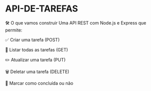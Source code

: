 # API-DE-TAREFAS
🛠️ O que vamos construir
Uma API REST com Node.js e Express que permite:

✅ Criar uma tarefa (POST)

📃 Listar todas as tarefas (GET)

✏️ Atualizar uma tarefa (PUT)

🗑️ Deletar uma tarefa (DELETE)

📌 Marcar como concluída ou não

